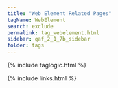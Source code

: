 ```yaml
---
title: "Web Element Related Pages"
tagName: WebElement
search: exclude
permalink: tag_webelement.html
sidebar: qaf_2_1_7b_sidebar
folder: tags
---
```

{% include taglogic.html %}

{% include links.html %}
